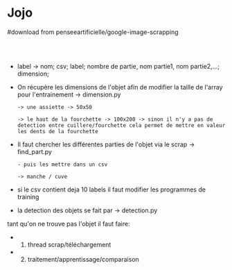 # Jojo

#download from penseeartificielle/google-image-scrapping

<br><br>

- label -> nom; csv; label; nombre de partie, nom partie1, nom partie2,...; dimension;

- On récupère les dimensions de l'objet afin de modifier la taille de l'array pour l'entrainement -> dimension.py

      -> une assiette -> 50x50
      
      -> le haut de la fourchette -> 100x200 -> sinon il n'y a pas de detection entre cuillere/fourchette cela permet de mettre en valeur les dents de la fourchette

- Il faut chercher les différentes parties de l'objet via le scrap -> find_part.py
      
      - puis les mettre dans un csv
      
      -> manche / cuve
      
    


- si le csv contient deja 10 labels il faut modifier les programmes de training

- la detection des objets se fait par -> detection.py



tant qu'on ne trouve pas l'objet il faut faire:

  - 1) thread scrap/téléchargement
  
  - 2) traitement/apprentissage/comparaison


